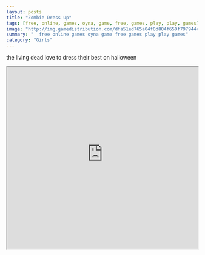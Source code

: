 ```yaml
---
layout: posts
title: "Zombie Dress Up"
tags: [free, online, games, oyna, game, free, games, play, play, games]
image: "http://img.gamedistribution.com/dfa51ed765a04f0d804f650f797944c0.jpg"
summary: "  free online games oyna game free games play play games"
category: "Girls"
---
```


the living dead love to dress their best on halloween

<iframe width="100%" height="480px;" src="http://flash.gamedistribution.com?game=dfa51ed765a04f0d804f650f797944c0"></iframe>
